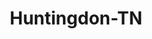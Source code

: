 ---
title: Huntingdon-TN
slug: huntingdon-tn
f_state:
- cms/state/tennessee.md
f_locations:
- cms/payday-loan/cash-express-7297.md
- cms/payday-loan/cash-express-7349.md
- cms/payday-loan/cash-master-7897.md
- cms/payday-loan/cash-today-8779.md
- cms/payday-loan/cash-today-8786.md
- cms/payday-loan/cashmaster-9445.md
- cms/payday-loan/family-cash-advance-17438.md
updated-on: '2024-05-30T13:41:28.615Z'
created-on: '2024-05-30T13:41:28.615Z'
published-on: '2024-05-30T13:54:32.469Z'
f_city: Huntingdon
layout: '[city].html'
tags: city
---